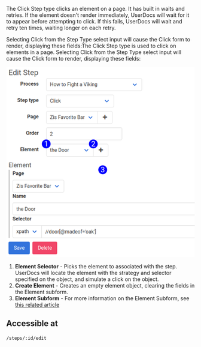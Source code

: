 The Click Step type clicks an element on a page. It has built in waits and retries. If the element doesn't render immediately, UserDocs will wait for it to appear before attempting to click. If this fails, UserDocs will wait and retry ten times, waiting longer on each retry. 

Selecting Click from the Step Type select input will cause the Click form to render, displaying these fields:The Click Step type is used to click on elements in a page. Selecting Click from the Step Type select input will cause the Click form to render, displaying these fields:

![New Step Form Reference](images/step_form_reference_click.png)

1. **Element Selector** - Picks the element to associated with the step. UserDocs will locate the element with the strategy and selector specified on the object, and simulate a click on the object.
2. **Create Element** - Creates an empty element object, clearing the fields in the Element subform.
3. **Element Subform** - For more information on the Element Subform, see [this related article](element_subform.md)

## Accessible at
`/steps/:id/edit`
